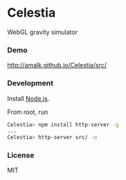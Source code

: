 # Celestia
WebGL gravity simulator

### Demo
http://amalk.github.io/Celestia/src/

### Development
Install [Node.js].

From root, run

```sh
Celestia> npm install http-server -g
...
Celestia> http-server src/ -o
```

### License
MIT


[//]: # (Reference Links)

  [Node.js]: <https://nodejs.org/en/download/>
